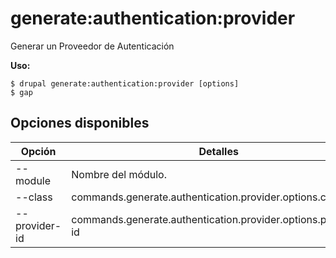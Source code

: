 # generate:authentication:provider
Generar un Proveedor de Autenticación

**Uso:**
```
$ drupal generate:authentication:provider [options]
$ gap  
```

## Opciones disponibles
Opción | Detalles
-------|-------------
--module | Nombre del módulo.
--class | commands.generate.authentication.provider.options.class
--provider-id | commands.generate.authentication.provider.options.provider-id
